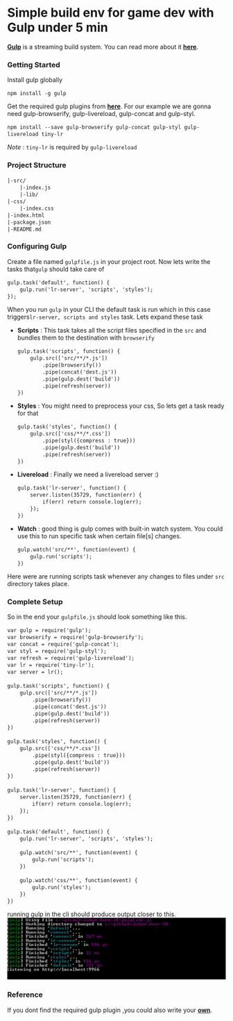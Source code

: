 # Simple build env for game dev with Gulp under 5 min

**[Gulp][1]** is a streaming build system. You can read more about it **[here][2]**.

### Getting Started

Install gulp globally 

    npm install -g gulp    

Get the required gulp plugins from **[here][3]**. For our example we are gonna
need gulp-browserify, gulp-livereload, gulp-concat and gulp-styl.

    npm install --save gulp-browserify gulp-concat gulp-styl gulp-livereload tiny-lr

*Note* : `tiny-lr` is required by `gulp-livereload`

### Project Structure

    |-src/
        |-index.js
        |-lib/
    |-css/
        |-index.css
    |-index.html
    |-package.json
    |-README.md

### Configuring Gulp

Create a file named `gulpfile.js` in your project root. Now lets write the
tasks that`gulp` should take care of

    gulp.task('default', function() {  
        gulp.run('lr-server', 'scripts', 'styles');
    });

When you run `gulp` in your CLI the default task is run which in this case
triggers`lr-server, scripts and styles` task. Lets expand these task

*   **Scripts** : This task takes all the script files specified in the `src`
    and bundles them to the destination with
   `browserify` 

        gulp.task('scripts', function() {  
            gulp.src(['src/**/*.js'])
                .pipe(browserify())
                .pipe(concat('dest.js'))
                .pipe(gulp.dest('build'))
                .pipe(refresh(server))
        })
    

*   **Styles** : You might need to preprocess your css, So lets get a task
    ready for that

        gulp.task('styles', function() {  
            gulp.src(['css/**/*.css'])
                .pipe(styl({compress : true}))
                .pipe(gulp.dest('build'))
                .pipe(refresh(server))
        })
    

*   **Livereload** : Finally we need a livereload server :)

        gulp.task('lr-server', function() {  
            server.listen(35729, function(err) {
                if(err) return console.log(err);
            });
        })
    

*   **Watch** : good thing is gulp comes with built-in watch system. You could
    use this to run specific task when certain file[s] changes.
   
        gulp.watch('src/**', function(event) {  
            gulp.run('scripts');
        })
        

Here were are running scripts task whenever any changes to files under `src`
directory takes place.

### Complete Setup

So in the end your `gulpfile.js` should look something like this. 

    var gulp = require('gulp');  
    var browserify = require('gulp-browserify');  
    var concat = require('gulp-concat');  
    var styl = require('gulp-styl');  
    var refresh = require('gulp-livereload');  
    var lr = require('tiny-lr');  
    var server = lr();
    
    gulp.task('scripts', function() {  
        gulp.src(['src/**/*.js'])
            .pipe(browserify())
            .pipe(concat('dest.js'))
            .pipe(gulp.dest('build'))
            .pipe(refresh(server))
    })
    
    gulp.task('styles', function() {  
        gulp.src(['css/**/*.css'])
            .pipe(styl({compress : true}))
            .pipe(gulp.dest('build'))
            .pipe(refresh(server))
    })
    
    gulp.task('lr-server', function() {  
        server.listen(35729, function(err) {
            if(err) return console.log(err);
        });
    })
    
    gulp.task('default', function() {  
        gulp.run('lr-server', 'scripts', 'styles');
    
        gulp.watch('src/**', function(event) {
            gulp.run('scripts');
        })
    
        gulp.watch('css/**', function(event) {
            gulp.run('styles');
        })
    })
    

running gulp in the cli should produce output closer to this.   
![Gulp][4]

### Reference

If you dont find the required gulp plugin ,you could also write your **[own][5]**.

[1]: https://github.com/wearefractal/gulp
[2]: https://github.com/wearefractal/gulp/wiki
[3]: https://npmjs.org/browse/keyword/gulpplugin
[4]: img/KjSSZ.jpg
[5]: https://github.com/wearefractal/gulp/wiki/Writing-a-gulp-plugin
